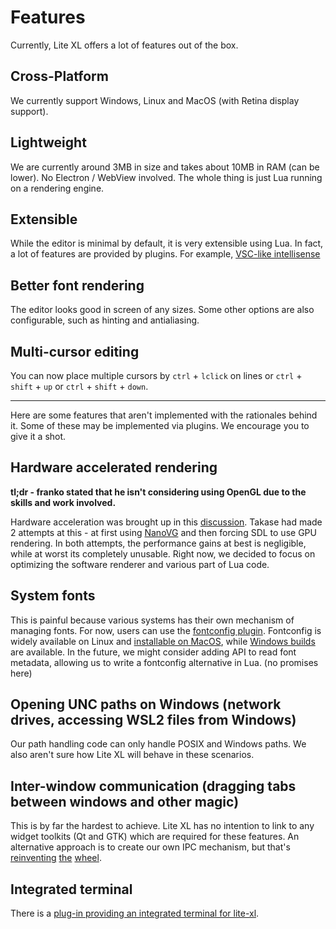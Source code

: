 # Features

Currently, Lite XL offers a lot of features out of the box.

## Cross-Platform
We currently support Windows, Linux and MacOS (with Retina display support).

## Lightweight
We are currently around 3MB in size and takes about 10MB in RAM (can be lower). No Electron / WebView involved. The whole thing is just Lua running on a rendering engine.

## Extensible
While the editor is minimal by default, it is very extensible using Lua. In fact, a lot of features are provided by plugins. For example, [VSC-like intellisense](https://github.com/jgmdev/lite-xl-lsp)

## Better font rendering
The editor looks good in screen of any sizes. Some other options are also configurable, such as hinting and antialiasing.

## Multi-cursor editing
You can now place multiple cursors by `ctrl` + `lclick` on lines or `ctrl` + `shift` + `up` or `ctrl` + `shift` + `down`.


---


Here are some features that aren't implemented with the rationales behind it.
Some of these may be implemented via plugins.
We encourage you to give it a shot.

## Hardware accelerated rendering
**tl;dr -  franko stated that he isn't considering using OpenGL due to the skills and work involved.**

Hardware acceleration was brought up in this [discussion](https://github.com/lite-xl/lite-xl/discussions/450).
Takase had made 2 attempts at this - at first using [NanoVG](https://github.com/inniyah/nanovg) and then forcing SDL to use GPU rendering.
In both attempts, the performance gains at best is negligible, while at worst its completely unusable.
Right now, we decided to focus on optimizing the software renderer and various part of Lua code.

## System fonts
This is painful because various systems has their own mechanism of managing fonts.
For now, users can use the [fontconfig plugin](https://github.com/lite-xl/lite-xl-plugins/blob/master/plugins/fontconfig.lua).
Fontconfig is widely available on Linux and [installable on MacOS](https://formulae.brew.sh/formula/fontconfig), while [Windows builds](https://github.com/takase1121/mingw-w64-fontconfig) are available.
In the future, we might consider adding API to read font metadata, allowing us to write a fontconfig alternative in Lua. (no promises here)

## Opening UNC paths on Windows (network drives, accessing WSL2 files from Windows)
Our path handling code can only handle POSIX and Windows paths.
We also aren't sure how Lite XL will behave in these scenarios.

## Inter-window communication (dragging tabs between windows and other magic)
This is by far the hardest to achieve.
Lite XL has no intention to link to any widget toolkits (Qt and GTK) which are required for these features.
An alternative approach is to create our own IPC mechanism, but that's [reinventing](https://en.wikipedia.org/wiki/D-Bus) [the](https://en.wikipedia.org/wiki/Inter-Client_Communication_Conventions_Manual) [wheel](https://github.com/swaywm/wlroots).

## Integrated terminal
There is a [plug-in providing an integrated terminal for lite-xl](https://github.com/pdenapo/lite-xl.github.io/tree/document-plugin-terminal). 
